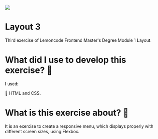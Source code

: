 ![](../resources/layout3.jpg)

# Layout 3
Third exercise of Lemoncode Frontend Master's Degree Module 1 Layout.

# What did I use to develop this exercise? :thinking:

I used:

:art: HTML and CSS.

# What is this exercise about? :thinking:

It is an exercise to create a responsive menu, which displays properly with different screen sizes, using Flexbox.
